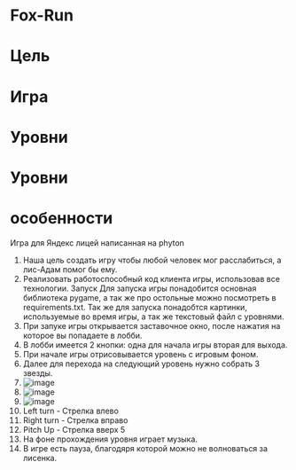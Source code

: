 # Fox-Run
# Цель
# Игра
# Уровни 
# Уровни 
# особенности 
Игра для Яндекс лицей написанная на phyton
1) Наша цель создать игру чтобы любой человек мог расслабиться, а лис-Адам помог бы ему.
2) Реализовать работоспособный код клиента игры, использовав все технологии. Запуск Для запуска игры понадобится основная библиотека pygame, а так же про остольные можно посмотреть в requirements.txt. Так же для запуска понадобтся картинки, используемые во время игры, а так же текстовый файл с уровнями.
1) При запуке игры открывается заставочное окно, после нажатия на которое вы попадаете в лобби.
2) В лобби имеется 2 кнопки: одна для начала игры вторая для выхода.
3) При начале игры отрисовывается уровень с игровым фоном.
4) Далее для перехода на следующий уровень нужно собрать 3 звезды.
1) ![image](https://github.com/Betman71/Fox-Run/assets/151864805/04e6f8b3-d204-4947-8e53-75a1fa8f8f9f)
2) ![image](https://github.com/Betman71/Fox-Run/assets/151864805/e932aa79-5fec-4513-aec0-c79069087087)
3) ![image](https://github.com/Betman71/Fox-Run/assets/151864805/cb44361f-5981-4aa0-a87b-2d78da7aab60)
1) Left turn - Стрелка влево
2) Right turn - Стрелка вправо
3) Pitch Up - Стрелка вверх 5
1) На фоне прохождения уровня играет музыка.
2) В игре есть пауза, благодяря которой можно не волноваться за лисенка.


